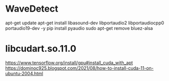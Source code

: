# WaveDetect

apt-get update
apt-get install libasound-dev libportaudio2 libportaudiocpp0 portaudio19-dev -y
pip install pyaudio
sudo apt-get remove bluez-alsa

# libcudart.so.11.0

https://www.tensorflow.org/install/gpu#install_cuda_with_apt
https://dominoc925.blogspot.com/2021/08/how-to-install-cuda-11-on-ubuntu-2004.html

